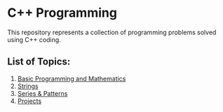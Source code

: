 # C++ Programming
This repository represents a collection of programming problems solved using C++ coding. 

## List of Topics:

1. [Basic Programming and Mathematics](https://github.com/Anuj-Attri/oops/blob/main/Basic%20Programs/README.md)
2. [Strings](https://github.com/Anuj-Attri/oops/blob/main/Strings/README.md)
3. [Series & Patterns](https://github.com/Anuj-Attri/oops/blob/main/Series%20%26%20Patterns/README.md)
4. [Projects](https://github.com/Anuj-Attri/oops/blob/main/Projects/README.md)

